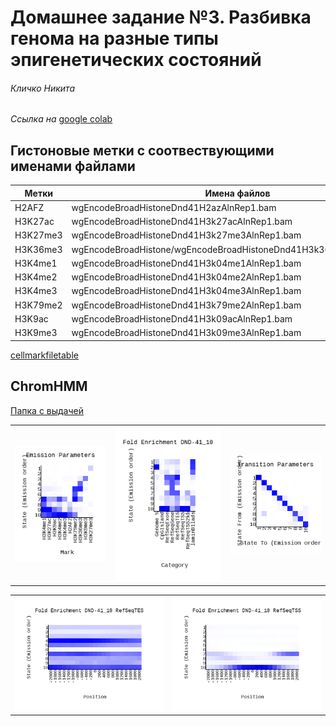 # Домашнее задание №3. Разбивка генома на разные типы эпигенетических состояний 

###### Кличко Никита 

*Ссылка на* [google colab](https://colab.research.google.com/drive/1v-smd_Yokef_HCCvBledz4dR8qOCRzhs?usp=sharing) 

## Гистоновые метки с соотвествующими именами файлами
| Метки| Имена файлов | 
--- | ---  
H2AFZ | wgEncodeBroadHistoneDnd41H2azAlnRep1.bam | 
H3K27ac | wgEncodeBroadHistoneDnd41H3k27acAlnRep1.bam | 
H3K27me3 | wgEncodeBroadHistoneDnd41H3k27me3AlnRep1.bam | 
H3K36me3 | wgEncodeBroadHistone/wgEncodeBroadHistoneDnd41H3k36me3AlnRep1.bam | 
H3K4me1 | wgEncodeBroadHistoneDnd41H3k04me1AlnRep1.bam | 
H3K4me2 | wgEncodeBroadHistoneDnd41H3k04me2AlnRep1.bam | 
H3K4me3 | wgEncodeBroadHistoneDnd41H3k04me3AlnRep1.bam | 
H3K79me2 | wgEncodeBroadHistoneDnd41H3k79me2AlnRep1.bam | 
H3K9ac | wgEncodeBroadHistoneDnd41H3k09acAlnRep1.bam | 
H3K9me3 | wgEncodeBroadHistoneDnd41H3k09me3AlnRep1.bam | 

[cellmarkfiletable]( https://github.com/NikitaKlichko/hse_hw3_chromhmm/blob/main/cellmarkfiletable.txt) 

## ChromHMM

[Папка с выдачей]( https://github.com/NikitaKlichko/hse_hw3_chromhmm/tree/main/Learn_chromhmm) 

| | | | 
--- | --- | --- 
![](https://github.com/NikitaKlichko/hse_hw3_chromhmm/blob/main/Learn_chromhmm/emissions_10.png) | ![](https://github.com/NikitaKlichko/hse_hw3_chromhmm/blob/main/Learn_chromhmm/DND-41_10_overlap.png)| ![](https://github.com/NikitaKlichko/hse_hw3_chromhmm/blob/main/Learn_chromhmm/transitions_10.png) | 

| | | 
--- | ---
![](https://github.com/NikitaKlichko/hse_hw3_chromhmm/blob/main/Learn_chromhmm/DND-41_10_RefSeqTES_neighborhood.png) | ![](https://github.com/NikitaKlichko/hse_hw3_chromhmm/blob/main/Learn_chromhmm/DND-41_10_RefSeqTSS_neighborhood.png) | 



